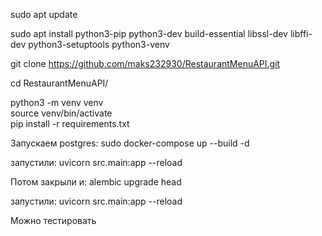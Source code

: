 sudo apt update

sudo apt install python3-pip python3-dev build-essential libssl-dev libffi-dev python3-setuptools python3-venv

git clone https://github.com/maks232930/RestaurantMenuAPI.git  

cd RestaurantMenuAPI/<br>

python3 -m venv venv<br>
source venv/bin/activate<br>
pip install -r requirements.txt<br>

Запускаем postgres: sudo docker-compose up --build -d<br>

запустили: uvicorn src.main:app --reload<br>

Потом закрыли и: alembic upgrade head

запустили: uvicorn src.main:app --reload<br>

Можно тестировать
